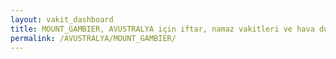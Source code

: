 ```yaml
---
layout: vakit_dashboard
title: MOUNT_GAMBIER, AVUSTRALYA için iftar, namaz vakitleri ve hava durumu - ilçe/eyalet seç
permalink: /AVUSTRALYA/MOUNT_GAMBIER/
---
```


<script type="text/javascript">
  var GLOBAL_COUNTRY = 'AVUSTRALYA';
  var GLOBAL_CITY = 'MOUNT_GAMBIER';
  var GLOBAL_STATE = '';
  var lat = 72;
  var lon = 21;
</script>
